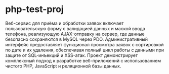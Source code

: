 # php-test-proj
Веб-сервис для приёма и обработки заявок включает пользовательскую форму с валидацией данных и маской ввода телефона, реализующую AJAX-отправку на сервер, где данные безопасно сохраняются в MySQL через PDO. Административный интерфейс предоставляет функционал просмотра заявок с сортировкой по дате и их удаления, обеспечивая полный цикл работы с данными при защите от SQL-инъекций и XSS-атак. Проект демонстрирует комплексный подход к разработке веб-приложений с использованием чистого PHP, JavaScript и реляционной базы данных.


